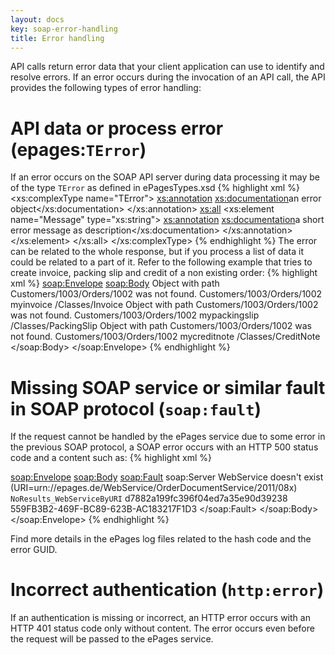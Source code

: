 ```yaml
---
layout: docs
key: soap-error-handling
title: Error handling
---
```


API calls return error data that your client application can use to identify and resolve errors.
If an error occurs during the invocation of an API call, the API provides the following types of error handling:

# API data or process error (epages:`TError`)

If an error occurs on the SOAP API server during data processing it may be of the type `TError` as defined in ePagesTypes.xsd
{% highlight xml %}
<xs:complexType name="TError">
  <xs:annotation>
    <xs:documentation>an error object</xs:documentation>
  </xs:annotation>
  <xs:all>
    <xs:element name="Message" type="xs:string">
      <xs:annotation>
        <xs:documentation>a short error message as description</xs:documentation>
      </xs:annotation>
    </xs:element>
  </xs:all>
</xs:complexType>
{% endhighlight %}
The error can be related to the whole response, but if you process a list of data it could be related to a part of it. Refer to the following example that tries to create invoice, packing slip and credit of a non existing order:
{% highlight xml %}
<soap:Envelope>
  <soap:Body>
    <createResponse>
      <OrderDocuments soapenc:arrayType="namesp347:TCreate_Return[3]" xsi:type="soapenc:Array">
        <OrderDocument xsi:type="namesp347:TCreate_Return">
          <Error xsi:type="namesp348:TError">
            <Message xsi:type="xsd:string">Object with path Customers/1003/Orders/1002 was not found.</Message>
          </Error>
          <Order xsi:type="xsd:string">Customers/1003/Orders/1002</Order>
          <Alias xsi:type="xsd:string">myinvoice</Alias>
          <Class xsi:type="xsd:string">/Classes/Invoice</Class>
        </OrderDocument>
        <OrderDocument xsi:type="namesp347:TCreate_Return">
          <Error xsi:type="namesp348:TError">
            <Message xsi:type="xsd:string">Object with path Customers/1003/Orders/1002 was not found.</Message>
          </Error>
          <Order xsi:type="xsd:string">Customers/1003/Orders/1002</Order>
          <Alias xsi:type="xsd:string">mypackingslip</Alias>
          <Class xsi:type="xsd:string">/Classes/PackingSlip</Class>
        </OrderDocument>
        <OrderDocument xsi:type="namesp347:TCreate_Return">
          <Error xsi:type="namesp348:TError">
            <Message xsi:type="xsd:string">Object with path Customers/1003/Orders/1002 was not found.</Message>
          </Error>
          <Order xsi:type="xsd:string">Customers/1003/Orders/1002</Order>
          <Alias xsi:type="xsd:string">mycreditnote</Alias>
          <Class xsi:type="xsd:string">/Classes/CreditNote</Class>
        </OrderDocument>
      </OrderDocuments>
    </createResponse>
  </soap:Body>
</soap:Envelope>
{% endhighlight %}

# Missing SOAP service or similar fault in SOAP protocol (`soap:fault`)

If the request cannot be handled by the ePages service due to some error in the previous SOAP protocol, a SOAP error occurs with an HTTP 500 status code and a content such as:
{% highlight xml %}
<?xml version="1.0" encoding="UTF-8"?>
<soap:Envelope>
  <soap:Body>
    <soap:Fault>
      <faultcode>soap:Server</faultcode>
      <faultstring>WebService doesn't exist (URI=urn://epages.de/WebService/OrderDocumentService/2011/08x)</faultstring>
      <detail>
        <ErrorDetails>
          <Code xsi:type="xsd:string">NoResults_WebServiceByURI</Code>
          <Hash xsi:type="xsd:string">d7882a199fc396f04ed7a35e90d39238</Hash>
          <GUID xsi:type="xsd:string">559FB3B2-469F-BC89-623B-AC183217F1D3</GUID>
        </ErrorDetails>
      </detail>
    </soap:Fault>
  </soap:Body>
</soap:Envelope>
{% endhighlight %}

Find more details in the ePages log files related to the hash code and the error GUID.

# Incorrect authentication (`http:error`)

If an authentication is missing or incorrect, an HTTP error occurs with an HTTP 401 status code only without content. The error occurs even before the request will be passed to the ePages service.
